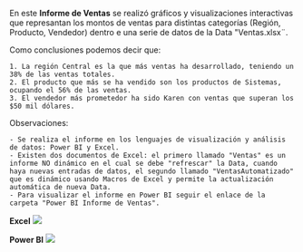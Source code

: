 En este **Informe de Ventas** se realizó gráficos y visualizaciones interactivas que represantan los montos de ventas para distintas categorías (Región, Producto, Vendedor) dentro e una serie de datos de la Data "Ventas.xlsx¨.

Como conclusiones podemos decir que:

	1. La región Central es la que más ventas ha desarrollado, teniendo un 38% de las ventas totales.
	2. El producto que más se ha vendido son los productos de Sistemas, ocupando el 56% de las ventas.
	3. El vendedor más prometedor ha sido Karen con ventas que superan los $50 mil dólares. 

Observaciones:

	- Se realiza el informe en los lenguajes de visualización y análisis de datos: Power BI y Excel.
	- Existen dos documentos de Excel: el primero llamado "Ventas" es un informe NO dinámico en el cual se debe "refrescar" la Data, cuando haya nuevas entradas de datos, el segundo llamado "VentasAutomatizado" que es dinámico usando Macros de Excel y permite la actualización automática de nueva Data.
	- Para visualizar el informe en Power BI seguir el enlace de la carpeta "Power BI Informe de Ventas". 

**Excel**
![](https://github.com/Ana-Gabriela-Taipe/PowerBI-y-Excel/blob/main/Img/InformeVentas.png)

**Power BI**
![](https://github.com/Ana-Gabriela-Taipe/PowerBI-y-Excel/blob/main/Img/InformeVentasPB.png)
